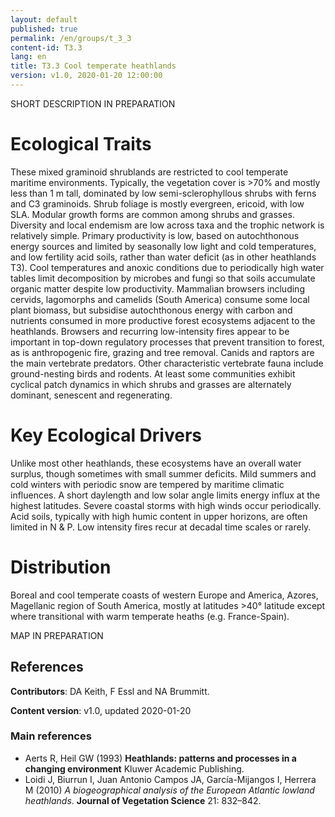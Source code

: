 ```yaml
---
layout: default
published: true
permalink: /en/groups/t_3_3
content-id: T3.3
lang: en
title: T3.3 Cool temperate heathlands
version: v1.0, 2020-01-20 12:00:00
---
```


SHORT DESCRIPTION IN PREPARATION

# Ecological Traits
 
These mixed graminoid shrublands are restricted to cool temperate maritime environments. Typically, the vegetation cover is >70% and mostly less than 1 m tall, dominated by low semi-sclerophyllous shrubs with ferns and C3 graminoids. Shrub foliage is mostly evergreen, ericoid, with low SLA. Modular growth forms are common among shrubs and grasses. Diversity and local endemism are low across taxa and the trophic network is relatively simple. Primary productivity is low, based on autochthonous energy sources and limited by seasonally low light and cold temperatures, and low fertility acid soils, rather than water deficit (as in other heathlands T3). Cool temperatures and anoxic conditions due to periodically high water tables limit decomposition by microbes and fungi so that soils accumulate organic matter despite low productivity. Mammalian  browsers including cervids, lagomorphs and camelids (South America) consume some local plant biomass, but subsidise autochthonous energy with carbon and nutrients consumed in more productive forest ecosystems adjacent to the heathlands. Browsers and recurring low-intensity fires appear to be important in top-down regulatory processes that prevent transition to forest, as is anthropogenic fire, grazing and tree removal. Canids and raptors are the main vertebrate predators. Other characteristic vertebrate fauna include ground-nesting birds and rodents. At least some communities exhibit cyclical patch dynamics in which shrubs and grasses are alternately dominant, senescent and regenerating.
 
# Key Ecological Drivers
 
Unlike most other heathlands, these ecosystems have an overall water surplus, though sometimes with small summer deficits. Mild summers and cold winters with periodic snow are tempered by maritime climatic influences. A short daylength and low solar angle limits energy influx at the highest latitudes. Severe coastal storms with high winds occur periodically. Acid soils, typically with high humic content in upper horizons, are often limited in N & P. Low intensity fires recur at decadal time scales or rarely.
 
# Distribution
 
Boreal and cool temperate coasts of western Europe and America, Azores, Magellanic region of South America, mostly at latitudes >40° latitude except where transitional with warm temperate heaths (e.g. France-Spain).

MAP IN PREPARATION

## References

**Contributors**: DA Keith, F Essl and NA Brummitt.

**Content version**: v1.0, updated 2020-01-20

### Main references
* Aerts R, Heil GW  (1993) **Heathlands: patterns and processes in a changing environment** Kluwer Academic Publishing.
* Loidi J, Biurrun I, Juan Antonio Campos JA, García-Mijangos I, Herrera M  (2010) *A biogeographical analysis of the European Atlantic lowland heathlands*. **Journal of Vegetation Science** 21: 832–842.



